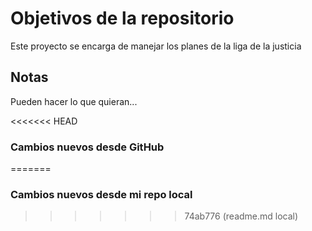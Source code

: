 # Objetivos de la repositorio

Este proyecto se encarga de manejar los planes de la liga de la justicia


## Notas
Pueden hacer lo que quieran...

<<<<<<< HEAD
### Cambios nuevos desde GitHub
=======
### Cambios nuevos desde mi repo local
>>>>>>> 74ab776 (readme.md local)
